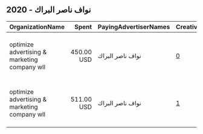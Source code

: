 ## 2020 - نواف ناصر البراك 
|OrganizationName|Spent|PayingAdvertiserNames|CreativeUrls|Impressions|Genders|AgeBrackets|CountryCodes|BillingAddresses|CandidateBallotInformation|
|:---|---:|:---|:---|---:|:---|:---|:---|:---|:---|
|optimize advertising & marketing company wll|450.00 USD|نواف ناصر البراك|[0](https://www.snap.com/political-ads/asset/ee6b3f9206a9bc6148412e45e6d7999cb4a6f05ac74169bb0b3106188508face?mediaType=jpg)|291,722||20+|kuwait|"jaber almubarak st, behbehani complex, m floor, office 56,KUWAIT CITY,13046,KW"||
|optimize advertising & marketing company wll|511.00 USD|نواف ناصر البراك|[1](https://www.snap.com/political-ads/asset/1be77dab52ea5053b40b353650107042272d5e53768906fa3fbd5bd340a6d10f?mediaType=mov)|324,967||21+|kuwait|"jaber almubarak st, behbehani complex, m floor, office 56,KUWAIT CITY,13046,KW"||
